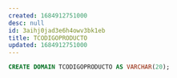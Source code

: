 ```yaml
---
created: 1684912751000
desc: null
id: 3aihj0jad3e6h4owv3bk1eb
title: TCODIGOPRODUCTO
updated: 1684912751000
---
```


```sql
CREATE DOMAIN TCODIGOPRODUCTO AS VARCHAR(20);
```